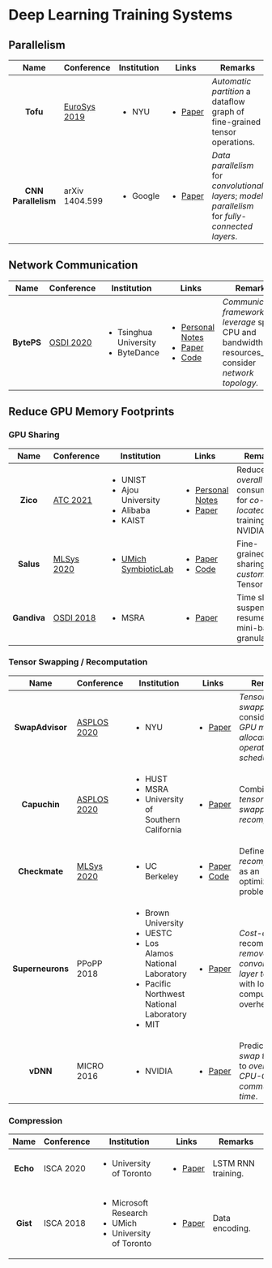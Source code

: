 # Deep Learning Training Systems

## Parallelism

|         Name        | Conference                                                     | Institution              | Links                                                                         | Remarks                                                                                          |
| :-----------------: | -------------------------------------------------------------- | ------------------------ | ----------------------------------------------------------------------------- | ------------------------------------------------------------------------------------------------ |
|       **Tofu**      | [EuroSys 2019](../../reading-notes/conference/eurosys-2019.md) | <ul><li>NYU</li></ul>    | <ul><li><a href="https://doi.org/10.1145/3302424.3303953">Paper</a></li></ul> | _Automatic partition_ a dataflow graph of fine-grained tensor operations.                        |
| **CNN Parallelism** | arXiv 1404.599                                                 | <ul><li>Google</li></ul> | <ul><li><a href="https://arxiv.org/abs/1404.5997">Paper</a></li></ul>         | _Data parallelism_ for _convolutional layers_; _model parallelism_ for _fully-connected layers_. |

## Network Communication

|    Name    | Conference                               | Institution                                             | Links                                                                                                                                                                                                                                                                                                                                                | Remarks                                                                                               |
| :--------: | ---------------------------------------- | ------------------------------------------------------- | ---------------------------------------------------------------------------------------------------------------------------------------------------------------------------------------------------------------------------------------------------------------------------------------------------------------------------------------------------- | ----------------------------------------------------------------------------------------------------- |
| **BytePS** | [OSDI 2020](../../Conference/OSDI-2020/) | <ul><li>Tsinghua University</li><li>ByteDance</li></ul> | <ul><li><a href="../../reading-notes/conference/osdi-2020/a-unified-architecture-for-accelerating-distributed-dnn-training-in-heterogeneous-gpu-cpu-clusters.md">Personal Notes</a></li><li><a href="https://www.usenix.org/conference/osdi20/presentation/jiang">Paper</a></li><li><a href="https://github.com/bytedance/byteps">Code</a></li></ul> | _Communication framework; leverage_ spare CPU and bandwidth resources_;_ consider _network topology._ |

## Reduce GPU Memory Footprints

### GPU Sharing

|     Name    | Conference                                                 | Institution                                                                   | Links                                                                                                                                                                                           | Remarks                                                                              |
| :---------: | ---------------------------------------------------------- | ----------------------------------------------------------------------------- | ----------------------------------------------------------------------------------------------------------------------------------------------------------------------------------------------- | ------------------------------------------------------------------------------------ |
|   **Zico**  | [ATC 2021](../../Conference/ATC-2021/)                     | <ul><li>UNIST</li><li>Ajou University</li><li>Alibaba</li><li>KAIST</li></ul> | <ul><li><a href="../../Conference/ATC-2021/zico.md">Personal Notes</a></li><li><a href="https://www.usenix.org/conference/atc21/presentation/lim">Paper</a></li></ul>                           | Reduce the _overall_ GPU consumption for _co-located_ DNN training jobs; NVIDIA MPS. |
|  **Salus**  | [MLSys 2020](../../reading-notes/conference/mlsys-2020.md) | <ul><li><a href="https://symbioticlab.org/">UMich SymbioticLab</a></li></ul>  | <ul><li><a href="https://proceedings.mlsys.org/paper/2020/file/f7177163c833dff4b38fc8d2872f1ec6-Paper.pdf">Paper</a></li><li><a href="https://github.com/symbioticlab/salus">Code</a></li></ul> | Fine-grained GPU sharing; _customized_ TensorFlow.                                   |
| **Gandiva** | [OSDI 2018](../../reading-notes/conference/osdi-2018/)     | <ul><li>MSRA</li></ul>                                                        | <ul><li><a href="https://www.usenix.org/conference/osdi18/presentation/xiao">Paper</a></li></ul>                                                                                                | Time slicing; suspend and resume; mini-batch granularity.                            |

### Tensor Swapping / Recomputation

|       Name       | Conference                                                   | Institution                                                                                                                                       | Links                                                                                                                                                                                             | Remarks                                                                                              |
| :--------------: | ------------------------------------------------------------ | ------------------------------------------------------------------------------------------------------------------------------------------------- | ------------------------------------------------------------------------------------------------------------------------------------------------------------------------------------------------- | ---------------------------------------------------------------------------------------------------- |
|  **SwapAdvisor** | [ASPLOS 2020](../../reading-notes/conference/asplos-2020.md) | <ul><li>NYU</li></ul>                                                                                                                             | <ul><li><a href="https://dl.acm.org/doi/10.1145/3373376.3378530">Paper</a></li></ul>                                                                                                              | _Tensor swapping_; consider both _GPU memory allocation_ and _operator scheduling_.                  |
|   **Capuchin**   | [ASPLOS 2020](../../reading-notes/conference/asplos-2020.md) | <ul><li>HUST</li><li>MSRA</li><li>University of Southern California</li></ul>                                                                     | <ul><li><a href="https://dl.acm.org/doi/10.1145/3373376.3378505">Paper</a></li></ul>                                                                                                              | Combination of _tensor swapping_ and _recomputation_.                                                |
|   **Checkmate**  | [MLSys 2020](../../reading-notes/conference/mlsys-2020.md)   | <ul><li>UC Berkeley</li></ul>                                                                                                                     | <ul><li><a href="https://proceedings.mlsys.org/paper/2020/hash/084b6fbb10729ed4da8c3d3f5a3ae7c9-Abstract.html">Paper</a></li><li><a href="https://github.com/parasj/checkmate">Code</a></li></ul> | Define _tensor recomputation_ as an optimization problem.                                            |
| **Superneurons** | PPoPP 2018                                                   | <ul><li>Brown University</li><li>UESTC</li><li>Los Alamos National Laboratory</li><li>Pacific Northwest National Laboratory</li><li>MIT</li></ul> | <ul><li><a href="https://dl.acm.org/doi/10.1145/3200691.3178491">Paper</a></li></ul>                                                                                                              | _Cost-aware_ recomputation; _remove the convolutional layer tensor_ with low computational overhead. |
|     **vDNN**     | MICRO 2016                                                   | <ul><li>NVIDIA</li></ul>                                                                                                                          | <ul><li><a href="https://dl.acm.org/doi/10.5555/3195638.3195660">Paper</a></li></ul>                                                                                                              | Predictively _swap tensors_ to _overlap the CPU-GPU communication time_.                             |

### Compression

|   Name   | Conference | Institution                                                                      | Links                                                                                                                      | Remarks            |
| :------: | ---------- | -------------------------------------------------------------------------------- | -------------------------------------------------------------------------------------------------------------------------- | ------------------ |
| **Echo** | ISCA 2020  | <ul><li>University of Toronto</li></ul>                                          | <ul><li><a href="https://dl.acm.org/doi/abs/10.1109/ISCA45697.2020.00092">Paper</a></li></ul>                              | LSTM RNN training. |
| **Gist** | ISCA 2018  | <ul><li>Microsoft Research</li><li>UMich</li><li>University of Toronto</li></ul> | <ul><li><a href="https://www.microsoft.com/en-us/research/uploads/prod/2018/04/fiddle-gist-isca18.pdf">Paper</a></li></ul> | Data encoding.     |
